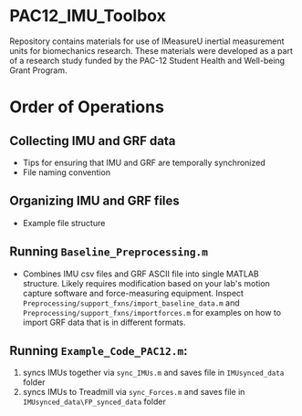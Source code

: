 # PAC12_IMU_Toolbox
Repository contains materials for use of IMeasureU inertial measurement units for biomechanics research. 
These materials were developed as a part of a research study funded by the PAC-12 Student Health and Well-being Grant Program.

# Order of Operations

## Collecting IMU and GRF data
- Tips for ensuring that IMU and GRF are temporally synchronized
- File naming convention

## Organizing IMU and GRF files
- Example file structure

## Running `Baseline_Preprocessing.m`
- Combines IMU csv files and GRF ASCII file into single MATLAB structure. Likely requires modification based on your
lab's motion capture software and force-measuring equipment. Inspect `Preprocessing/support_fxns/import_baseline_data.m`
and `Preprocessing/support_fxns/importforces.m` for examples on how to import GRF data that is in different formats. 


## Running `Example_Code_PAC12.m`:
1. syncs IMUs together via `sync_IMUs.m` and saves file in `IMUsynced_data` folder
2. syncs IMUs to Treadmill via `sync_Forces.m` and saves file in `IMUsynced_data\FP_synced_data` folder
    
